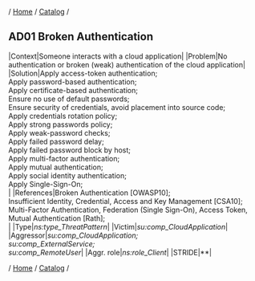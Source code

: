 / [Home](/acctp/) / [Catalog](/acctp/catalog/) /

## AD01 Broken Authentication

|Context|Someone interacts with a cloud application|
|Problem|No authentication or broken (weak) authentication of the cloud application|
|Solution|Apply access-token authentication;<br /> Apply password-based authentication;<br /> Apply certificate-based authentication;<br /> Ensure no use of default passwords;<br /> Ensure security of credentials, avoid placement into source code;<br /> Apply credentials rotation policy;<br /> Apply strong passwords policy;<br /> Apply weak-password checks;<br /> Apply failed password delay;<br /> Apply failed password block by host;<br /> Apply multi-factor authentication;<br /> Apply mutual authentication;<br /> Apply social identity authentication;<br /> Apply Single-Sign-On;<br /> |
|References|Broken Authentication [OWASP10];<br /> Insufficient Identity, Credential, Access and Key Management [CSA10];<br /> Multi-Factor Authentication, Federation (Single Sign-On), Access Token, Mutual Authentication [Rath];<br />|
|Type|*ns:type_ThreatPattern*|
|Victim|*su:comp_CloudApplication*|
|Aggressor|*su:comp_CloudApplication;<br /> su:comp_ExternalService;<br /> su:comp_RemoteUser*|
|Aggr. role|*ns:role_Client*|
|STRIDE|**|

/ [Home](/acctp/) / [Catalog](/acctp/catalog/) /
